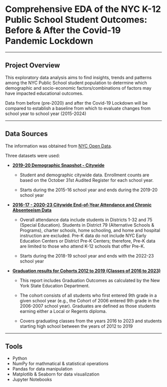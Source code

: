 # **Comprehensive EDA of the NYC K-12 Public School Student Outcomes: Before & After the Covid-19 Pandemic Lockdown** 

___

## Project Overview

This exploratory data analysis aims to find insights, trends and patterns among the NYC Public School student population to determine which demographic and socio-economic factors/combinations of factors may have impacted educational outcomes.

Data from before (pre-2020) and after the Covid-19 Lockdown will be compared to establish a baseline from which to evaluate changes from school year to school year (2015-2024)
___

## Data Sources

The information was obtained from [NYC Open Data](https://opendata.cityofnewyork.us/).

Three datasets were used:
- [**2019-20 Demographic Snapshot - Citywide**](https://data.cityofnewyork.us/Education/2019-20-Demographic-Snapshot-Citywide/ycfm-qijh/about_data)
    - Student and demographic citywide data. Enrollment counts are based on the October 31st Audited Register for each school year.

    - Starts during the 2015-16 school year and ends during the 2019-20 school year

- [**2016-17 - 2020-23 Citywide End-of-Year Attendance and Chronic Absenteeism Data**](https://data.cityofnewyork.us/Education/2016-17-2020-23-Citywide-End-of-Year-Attendance-an/sgsi-66kk/about_data)
    - Overall attendance data include students in Districts 1-32 and 75 (Special Education). Students in District 79 (Alternative Schools & Programs), charter schools, home schooling, and home and hospital instruction are excluded. Pre-K data do not include NYC Early Education Centers or District Pre-K Centers; therefore, Pre-K data are limited to those who attend K-12 schools that offer Pre-K.

    - Starts during the 2018-19 school year and ends with the 2022-23 school year

-   [**Graduation results for Cohorts 2012 to 2019 (Classes of 2016 to 2023)**](https://data.cityofnewyork.us/Education/Graduation-results-for-Cohorts-2012-to-2019-Classe/mjm3-8dw8/about_data)
    - This report includes Graduation Outcomes as calculated by the New York State Education Department.

    - The cohort consists of all students who first entered 9th grade in a given school year (e.g., the Cohort of 2006 entered 9th grade in the 2006-2007 school year). Graduates are defined as those students earning either a Local or Regents diploma.

    - Covers graduating classes from the years 2016 to 2023 and students starting high school between the years of 2012 to 2019

___

## Tools

- Python
- NumPy for mathmatical & statistical operations
- Pandas for data manipulation
- Matplotlib & Seaborn for data visualization
- Jupyter Notebooks